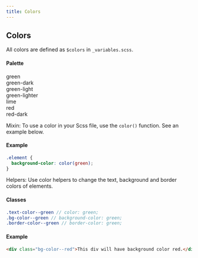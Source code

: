 ```yaml
---
title: Colors
---
```


## Colors

All colors are defined as `$colors` in `_variables.scss`.

#### Palette
<div class="color-palette">
  <div class="color-palette__item bg-color--green text-color--white">green</div>
  <div class="color-palette__item bg-color--green-dark text-color--white">green-dark</div>
  <div class="color-palette__item bg-color--green-light">green-light</div>
  <div class="color-palette__item bg-color--green-lighter">green-lighter</div>
  <div class="color-palette__item bg-color--lime">lime</div>
  <div class="color-palette__item bg-color--red text-color--white">red</div>
  <div class="color-palette__item bg-color--red-dark text-color--white">red-dark</div>
</div>

Mixin: To use a color in your Scss file, use the `color()` function. See an example below.

#### Example

``` scss
.element {
  background-color: color(green);
}
```

Helpers: Use color helpers to change the text, background and border colors of elements.

#### Classes

``` scss
.text-color--green // color: green;
.bg-color--green // background-color: green; 
.border-color--green // border-color: green;
```

#### Example
``` html
<div class="bg-color--red">This div will have background color red.</div>
```
